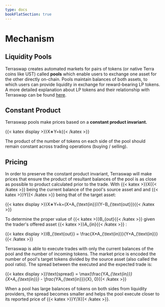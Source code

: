 ```yaml
---
type: docs
bookFlatSection: true
---
```


# Mechanism

## Liquidity Pools

Terraswap creates automated markets for pairs of tokens (or native Terra coins like UST) called **pools** which enable users to exchange one asset for the other directly on-chain. Pools maintain balances of both assets, to which users can provide liquidity in exchange for reward-bearing LP tokens. A more detailed explanation about LP tokens and their relationship with Terraswap can be found [here](#).

## Constant Product

Terraswap pools make prices based on a **constant product invariant.**

{{< katex display >}}X∗Y=k{{< /katex >}}

The product of the number of tokens on each side of the pool should remain constant across trading operations (buying / selling).

## Pricing

In order to preserve the constant product invariant, Terraswap will make prices that ensure the product of resultant balances of the pool is as close as possible to product calculated prior to the trade. With {{< katex >}}X{{< /katex >}} being the current balance of the pool's source asset and and {{< katex >}}Y{{< /katex >}} being that of the target asset:

{{< katex display >}}X∗Y=k=(X+A_{\text{in}})(Y−B_{\text{out}}){{< /katex >}}

To determine the proper value of {{< katex >}}B_{out}{{< /katex >}} given the trader's offered asset {{< katex >}}A_{in}{{< /katex >}} :

{{< katex display >}}B_{\text{out}} = \frac{X*A_{\text{in}}}{Y+A_{\text{in}}}{{< /katex >}}

Terraswap is able to execute trades with only the current balances of the pool and the number of incoming tokens. The market price is encoded the number of pool's target tokens divided by the source asset (also called the pool ratio). The spread between the executed and the expected trade is:

{{< katex display >}}\text{spread} = \max(\frac{Y*A_{\text{in}}}{X+A_{\text{in}}} - \frac{Y*A_{\text{in}}}{X}, 0){{< /katex >}}

When a pool has large balances of tokens on both sides from liquidity providers, the spread becomes smaller and helps the pool execute closer to its reported price of {{< katex >}}Y/X{{< /katex >}}.
